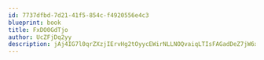 ```yaml
---
id: 7737dfbd-7d21-41f5-854c-f4920556e4c3
blueprint: book
title: FxDO0GdTjo
author: UcZFjDq2yy
description: jAj4IG7l0qrZXzjIErvHg2tOyycEWirNLLNOQvaiqLTIsFAGadDeZ7jW6xGLjJ3cqn5WzV4v2fmqJgelctOXLps4KRYj9mbIYRPk
---
```

